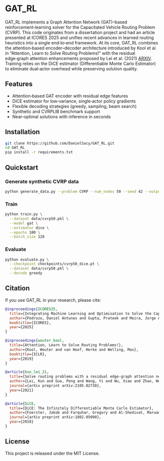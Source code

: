 # GAT_RL

GAT_RL implements a Graph Attention Network (GAT)–based reinforcement‑learning solver for the Capacitated Vehicle Routing Problem (CVRP). This code originates from a dissertation project and had an article presented at ICORES 2025 and unifies recent advances in learned routing heuristics into a single end‑to‑end framework. At its core, GAT_RL combines the attention‑based encoder–decoder architecture introduced by Kool et al. in “Attention, Learn to Solve Routing Problems!” with the residual edge‑graph attention enhancements proposed by Lei et al. (2021) [ARXIV](https://arxiv.org/abs/2105.02730). Training relies on the DiCE estimator (Differentiable Monte Carlo Estimator) to eliminate dual‑actor overhead while preserving solution quality.

## Features
- Attention‑based GAT encoder with residual edge features
- DiCE estimator for low‑variance, single‑actor policy gradients
- Flexible decoding strategies (greedy, sampling, beam search)
- Synthetic and CVRPLIB benchmark support
- Near‑optimal solutions with inference in seconds

## Installation
```bash
git clone https://github.com/DanielSacy/GAT_RL.git
cd GAT_RL
pip install -r requirements.txt
```

## Quickstart

### Generate synthetic CVRP data
```bash
python generate_data.py --problem CVRP --num_nodes 50 --seed 42 --output data/cvrp50.pkl
```

### Train
```bash
python train.py \
  --dataset data/cvrp50.pkl \
  --model gat \
  --estimator dice \
  --epochs 100 \
  --batch_size 128
```

### Evaluate
```bash
python evaluate.py \
  --checkpoint checkpoints/cvrp50_dice.pt \
  --dataset data/cvrp50.pkl \
  --decode greedy
```

## Citation
If you use GAT_RL in your research, please cite:

```bibtex
@inproceedings{ICORES25,
  title={Integrating Machine Learning and Optimisation to Solve the Capacitated Vehicle Routing Problem},
  author={Pedrozo, Daniel Antunes and Gupta, Prateek and Meira, Jorge Augusto and Silva, Fabiano},
  booktitle={ICORES},
  year={2025}
}

@inproceedings{wouter_kool,
  title={Attention, Learn to Solve Routing Problems!},
  author={Kool, Wouter and van Hoof, Herke and Welling, Max},
  booktitle={ICLR},
  year={2019}
}

@article{kun_lei_21,
  title={Solve routing problems with a residual edge-graph attention neural network},
  author={Lei, Kun and Guo, Peng and Wang, Yi and Wu, Xiao and Zhao, Wenchao},
  journal={arXiv preprint arXiv:2105.02730},
  year={2021}
}

@article{DiCE,
  title={DiCE: The Infinitely Differentiable Monte Carlo Estimator},
  author={Foerster, Jakob and Farquhar, Gregory and Al-Shedivat, Maruan and Rockt{"a}schel, Tim and Xing, Eric P and Whiteson, Shimon},
  journal={arXiv preprint arXiv:1802.05098},
  year={2018}
}
```

## License
This project is released under the MIT License.


